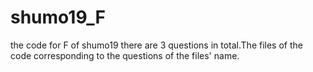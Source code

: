 # shumo19_F
the code for F of shumo19
there are 3 questions in total.The files of the code corresponding to the questions of the files' name.
